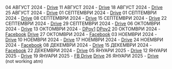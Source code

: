 04 АВГУСТ 2024 - [Drive](https://drive.google.com/file/d/1bfNg1iJR8Ada_jcADCffAzKYKQhftg3A/view?usp=drive_link)
11 АВГУСТ 2024 - [Drive](https://drive.google.com/file/d/1XTajHHlSpyUw0QVIYG-g87N2nFJ4TE6S/view?usp=drive_link)
18 АВГУСТ 2024 - [Drive](https://drive.google.com/file/d/1JflOhNxNHmUrohlTd4CtluJ3hwjNXC48/view?usp=drive_link)
25 АВГУСТ 2024 - [Drive](https://drive.google.com/file/d/1vy7k3fwz6wIZo4eIqLDBMHK-lae0yDLP/view?usp=drive_link)
01 СЕПТЕМВРИ 2024 - [Drive](https://drive.google.com/file/d/1qQ_h5l0sBz7ecsToKvWA4giEVgrmgqWK/view?usp=drive_link)
01 СЕПТЕМВРИ 2024 - [Drive](https://drive.google.com/file/d/1qQ_h5l0sBz7ecsToKvWA4giEVgrmgqWK/view?usp=drive_link) 
08 СЕПТЕМВРИ 2024 - [Drive](https://drive.google.com/file/d/1-0VvmkaOXAtTtzTWZCdoLdcaGzj6dxSF/view?usp=drive_link)
15 СЕПТЕМВРИ 2024 - [Drive](https://drive.google.com/file/d/1xJwD537C-zbk6b1vNtJ_Aat2QmZDzzjF/view?usp=drive_link)
22 СЕПТЕМВРИ 2024 - [Drive](https://drive.google.com/file/d/1-KNZI9W5cFfer38GX1JCc-FMygm1RvBF/view?usp=drivesdk)
29 СЕПТЕМВРИ 2024 - [Drive](https://drive.google.com/file/d/1n44L2e1fBU1BxbJ3qUUsHyHqKLSX8HP_/view?usp=drivesdk)
06 ОКТОМВРИ 2024 - [Drive](https://drive.google.com/file/d/1Tyo_aw4t3QTLjyfkHvB-Fn5lETkrsvJH/view?usp=drivesdk)
13 ОКТОМВРИ 2024 - [DPov1](https://drive.google.com/file/d/1TN3a3GutsXAD4a7SP-Eyv9P4ppmVWtKQ/view?usp=drivesdk) [DPov2](https://drive.google.com/file/d/1-29NIB5yQk8N8AlgsUUPjW994XBVqICv/view?usp=drivesdk)
20 ОКТОМВРИ 2024 - [Facebook](https://www.facebook.com/share/v/BJ7EupCJJKHWkY7U/) [Drive](https://drive.google.com/file/d/1-5xMWAIAxX6IpX4WxkcYFBPmsSTTn0x1/view?usp=drive_link)
27 ОКТОМВРИ 2024 - [Facebook](https://www.facebook.com/Shalom.Church.Lovech/videos/1290705311846593)
03 НОЕМВРИ 2024 - [Drive](https://drive.google.com/file/d/14V3P2kIm0FvSXDAS_4K4WC9h8XfG_mVm/view?usp=drivesdk)
10 НОЕМВРИ 2024 - [Drive](https://drive.google.com/file/d/1UoHAum5gPM9AgVOmxc43Am_DrnAulziO/view?usp=drivesdk)
17 НОЕМВРИ 2024 - [Drive](https://drive.google.com/file/d/1-BFdZhURyEULweSXEdfNMXPPrBfqvDix/view?usp=drivesdk)
24 НОЕМВРИ 2024 - [Facebook](https://www.facebook.com/share/v/1o3scDV8VuaacVU6/)
08 ДЕКЕМВРИ 2024 - [Drive](https://drive.google.com/file/d/1-HDM9py3wPBMuIe6BlkmXz5dcrZO1jzB/view?usp=drivesdk)
15 ДЕКЕМВРИ 2024 - [Facebook](https://www.facebook.com/share/v/cdp14uTeid5YK41T/)
22 ДЕКЕМВРИ 2024 - [Drive](https://drive.google.com/file/d/1-IW6f3t3hPDHwVJ24igptlQjO-EHmOKP/view?usp=drive_link)
05 ЯНУАРИ 2025 - [Drive](https://drive.google.com/file/d/1W1E9Atadh9rWgSQRkKiwXhtrrtMf19tm/view?usp=drive_link)
12 ЯНУАРИ 2025 - [Drive](https://drive.google.com/file/d/1EceRJsi4Mey9TN02Y_jFaY4YfJRih4Y9/view?usp=drive_link)
19 ЯНУАРИ 2025 - [FB Drive](https://drive.google.com/file/d/1-dD5nbs_kZkHof-kGYyxZAnZQhoECdqj/view?usp=sharing) [Drive](https://drive.google.com/file/d/1-TdR4dlyZZxsVkYIueUoo6osyva7Ch7-/view?usp=drive_link)
26 ЯНУАРИ 2025 - [Drive](https://drive.google.com/file/d/1-m-kBkELD-bxcSmPXr-mTy-wo9SPYPwV/view?usp=drive_link) (not working atm)
